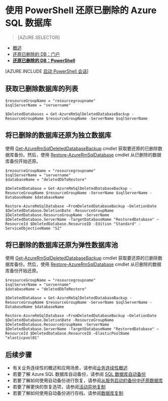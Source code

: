 <properties
	pageTitle="还原已删除的 Azure SQL 数据库 (PowerShell) | Azure"
	description="还原已删除的 Azure SQL 数据库 (PowerShell)。"
	services="sql-database"
	documentationCenter=""
	authors="stevestein"
	manager="jhubbard"
	editor=""/>  


<tags
	ms.service="sql-database"
	ms.devlang="NA"
	ms.date="10/12/2016"
	ms.author="sstein"
	ms.workload="NA"
	ms.topic="article"
	ms.tgt_pltfrm="NA"/>


# 使用 PowerShell 还原已删除的 Azure SQL 数据库

> [AZURE.SELECTOR]
- [概述](/documentation/articles/sql-database-recovery-using-backups/)
- [还原已删除的 DB：门户](/documentation/articles/sql-database-restore-deleted-database-portal/)
- [**还原已删除的 DB：PowerShell**](/documentation/articles/sql-database-restore-deleted-database-powershell/)

[AZURE.INCLUDE [启动 PowerShell 会话](../../includes/sql-database-powershell.md)]


## 获取已删除数据库的列表


	$resourceGroupName = "resourcegroupname"
	$sqlServerName = "servername"

	$DeletedDatabases = Get-AzureRmSqlDeletedDatabaseBackup -ResourceGroupName $resourceGroupName -ServerName $sqlServerName


## 将已删除的数据库还原为独立数据库

使用 [Get-AzureRmSqlDeletedDatabaseBackup](https://msdn.microsoft.com/zh-cn/library/azure/mt693387.aspx) cmdlet 获取要还原的已删除数据库备份。然后，使用 [Restore-AzureRmSqlDatabase](https://msdn.microsoft.com/zh-cn/library/azure/mt693390.aspx) cmdlet 从已删除的数据库备份开始还原。


	$resourceGroupName = "resourcegroupname"
	$sqlServerName = "servername"
	$databaseName = "deletedDbToRestore"

	$DeletedDatabase = Get-AzureRmSqlDeletedDatabaseBackup -ResourceGroupName $resourceGroupName -ServerName $sqlServerName -DatabaseName $databaseName

	Restore-AzureRmSqlDatabase –FromDeletedDatabaseBackup –DeletionDate $DeletedDatabase.DeletionDate -ResourceGroupName $DeletedDatabase.ResourceGroupName -ServerName $DeletedDatabase.ServerName -TargetDatabaseName "RestoredDatabase" –ResourceId $DeletedDatabase.ResourceID -Edition "Standard" -ServiceObjectiveName "S2"



## 将已删除的数据库还原为弹性数据库池

使用 [Get-AzureRmSqlDeletedDatabaseBackup](https://msdn.microsoft.com/zh-cn/library/azure/mt693387.aspx) cmdlet 获取要还原的已删除数据库备份。然后，使用 [Restore-AzureRmSqlDatabase](https://msdn.microsoft.com/zh-cn/library/azure/mt693390.aspx) cmdlet 从已删除的数据库备份开始还原。


	$resourceGroupName = "resourcegroupname"
	$sqlServerName = "servername"
	$databaseName = "deletedDbToRestore"

	$DeletedDatabase = Get-AzureRmSqlDeletedDatabaseBackup -ResourceGroupName $resourceGroupName -ServerName $sqlServerName -DatabaseName $databaseName

	Restore-AzureRmSqlDatabase –FromDeletedDatabaseBackup –DeletionDate $DeletedDatabase.DeletionDate -ResourceGroupName $DeletedDatabase.ResourceGroupName -ServerName $DeletedDatabase.ServerName -TargetDatabaseName "RestoredDatabase" –ResourceId $DeletedDatabase.ResourceID –ElasticPoolName "elasticpool01"



## 后续步骤

- 有关业务连续性的概述和应用场景，请参阅[业务连续性概述](/documentation/articles/sql-database-business-continuity/)
- 若要了解 Azure SQL 数据库自动备份，请参阅 [SQL 数据库自动备份](/documentation/articles/sql-database-automated-backups/)
- 若要了解如何使用自动备份进行恢复，请参阅[从服务启动的备份中还原数据库](/documentation/articles/sql-database-recovery-using-backups/)
- 若要了解更快的恢复选项，请参阅[活动异地复制](/documentation/articles/sql-database-geo-replication-overview/)
- 若要了解如何使用自动备份进行存档，请参阅[数据库复制](/documentation/articles/sql-database-copy/)

<!---HONumber=Mooncake_Quality_Review_1215_2016-->